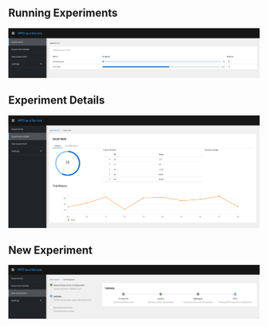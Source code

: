 ## Running Experiments

![Running Experiments](../docs/images/HPO-RunningExperiments.png)

## Experiment Details

![Experiment Details](../docs/images/HPO-ExperimentDetails.png)

## New Experiment

![New Experiment](../docs/images/HPO-NewExperiment.png)
